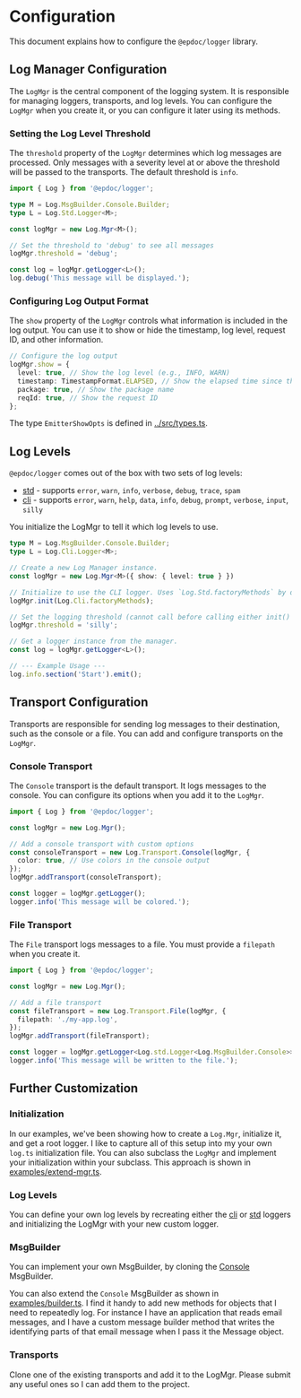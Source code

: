 # Configuration

This document explains how to configure the `@epdoc/logger` library.

## Log Manager Configuration

The `LogMgr` is the central component of the logging system. It is responsible for managing loggers, transports, and log
levels. You can configure the `LogMgr` when you create it, or you can configure it later using its methods.

### Setting the Log Level Threshold

The `threshold` property of the `LogMgr` determines which log messages are processed. Only messages with a severity
level at or above the threshold will be passed to the transports. The default threshold is `info`.

```typescript
import { Log } from '@epdoc/logger';

type M = Log.MsgBuilder.Console.Builder;
type L = Log.Std.Logger<M>;

const logMgr = new Log.Mgr<M>();

// Set the threshold to 'debug' to see all messages
logMgr.threshold = 'debug';

const log = logMgr.getLogger<L>();
log.debug('This message will be displayed.');
```

### Configuring Log Output Format

The `show` property of the `LogMgr` controls what information is included in the log output. You can use it to show or
hide the timestamp, log level, request ID, and other information.

```typescript
// Configure the log output
logMgr.show = {
  level: true, // Show the log level (e.g., INFO, WARN)
  timestamp: TimestampFormat.ELAPSED, // Show the elapsed time since the application started
  package: true, // Show the package name
  reqId: true, // Show the request ID
};
```

The type `EmitterShowOpts` is defined in [../src/types.ts](../src/types.ts).

## Log Levels

`@epdoc/logger` comes out of the box with two sets of log levels: 

- [std](../src/loggers/std/consts.ts) - supports `error`, `warn`, `info`, `verbose`, `debug`, `trace`, `spam`
- [cli](../src/loggers/cli/consts.ts) - supports  `error`, `warn`, `help`, `data`, `info`, `debug`, `prompt`, `verbose`, `input`, `silly`

You initialize the LogMgr to tell it which log levels to use.

```ts
type M = Log.MsgBuilder.Console.Builder;
type L = Log.Cli.Logger<M>;

// Create a new Log Manager instance.
const logMgr = new Log.Mgr<M>({ show: { level: true } })

// Initialize to use the CLI logger. Uses `Log.Std.factoryMethods` by default
logMgr.init(Log.Cli.factoryMethods);

// Set the logging threshold (cannot call before calling either init() or getLogger())
logMgr.threshold = 'silly';

// Get a logger instance from the manager.
const log = logMgr.getLogger<L>();

// --- Example Usage ---
log.info.section('Start').emit();
```

## Transport Configuration

Transports are responsible for sending log messages to their destination, such as the console or a file. You can add and
configure transports on the `LogMgr`.

### Console Transport

The `Console` transport is the default transport. It logs messages to the console. You can configure its options when
you add it to the `LogMgr`.

```typescript
import { Log } from '@epdoc/logger';

const logMgr = new Log.Mgr();

// Add a console transport with custom options
const consoleTransport = new Log.Transport.Console(logMgr, {
  color: true, // Use colors in the console output
});
logMgr.addTransport(consoleTransport);

const logger = logMgr.getLogger();
logger.info('This message will be colored.');
```

### File Transport

The `File` transport logs messages to a file. You must provide a `filepath` when you create it.

```typescript
import { Log } from '@epdoc/logger';

const logMgr = new Log.Mgr();

// Add a file transport
const fileTransport = new Log.Transport.File(logMgr, {
  filepath: './my-app.log',
});
logMgr.addTransport(fileTransport);

const logger = logMgr.getLogger<Log.std.Logger<Log.MsgBuilder.Console>>();
logger.info('This message will be written to the file.');
```

## Further Customization

### Initialization

In our examples, we've been showing how to create a `Log.Mgr`, initialize it, and get a root logger. I like to capture all of this setup into my your own `log.ts` initialization file. You can also subclass the `LogMgr` and implement your initialization within your subclass. This approach is shown in [examples/extend-mgr.ts](../examples/extend-mgr.ts).

### Log Levels

You can define your own log levels by recreating either the [cli](../src/loggers/cli) or [std](../src/loggers/std) loggers and initializing the LogMgr with your new custom logger.

### MsgBuilder

You can implement your own MsgBuilder, by cloning the [Console](../src/message/console) MsgBuilder. 

You can also extend the `Console` MsgBuilder as shown in [examples/builder.ts](../examples/builder.ts). I find it handy to add new methods for objects that I need to repeatedly log. For instance I have an application that reads email messages, and I have a custom message builder method that writes the identifying parts of that email message when I pass it the Message object.

### Transports

Clone one of the existing transports and add it to the LogMgr. Please submit any useful ones so I can add them to the project.